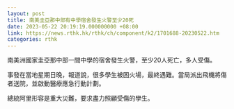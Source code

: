 ```yaml
---
layout: post
title: 南美圭亞那中部有中學宿舍發生火警至少20死
date: 2023-05-22 20:19:19.000000000 +08:00
link: https://news.rthk.hk/rthk/ch/component/k2/1701688-20230522.htm
categories: rthk
---
```


南美洲國家圭亞那中部一間中學的宿舍發生火警，至少20人死亡，多人受傷。

事發在當地星期日晚，報道說，很多學生被困火場，最終遇難。當局派出飛機將傷者送院，並啟動醫療應急行動計劃。

總統阿里形容是重大災難，要求盡力照顧受傷的學生。
